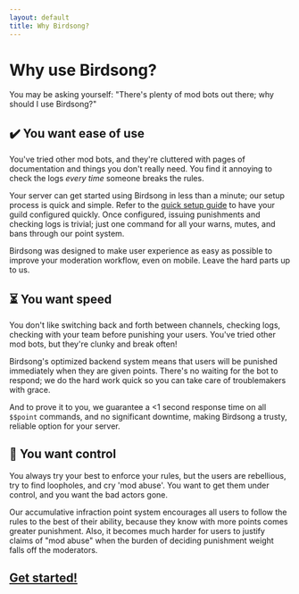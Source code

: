 ```yaml
---
layout: default
title: Why Birdsong?
---
```



# Why use Birdsong?

You may be asking yourself: "There's plenty of mod bots out there; why should I use Birdsong?"

## <span class='header-emoji'>✔️</span> You want **ease of use**

You've tried other mod bots, and they're cluttered with pages of documentation and things you don't really need. You find it annoying to check the logs *every time* someone breaks the rules.

Your server can get started using Birdsong in less than a minute; our setup process is quick and simple. Refer to the [quick setup guide](/setup) to have your guild configured quickly. Once configured, issuing punishments and checking logs is trivial; just one command for all your warns, mutes, and bans through our point system.

Birdsong was designed to make user experience as easy as possible to improve your moderation workflow, even on mobile. Leave the hard parts up to us.

## <span class='header-emoji'>⏳</span> You want **speed**

You don't like switching back and forth between channels, checking logs, checking with your team before punishing your users. You've tried other mod bots, but they're clunky and break often!

Birdsong's optimized backend system means that users will be punished immediately when they are given points. There's no waiting for the bot to respond; we do the hard work quick so you can take care of troublemakers with grace.

And to prove it to you, we guarantee a <1 second response time on all `$$point` commands, and no significant downtime, making Birdsong a trusty, reliable option for your server.

## <span class='header-emoji'>🔨</span> You want **control**

You always try your best to enforce your rules, but the users are rebellious, try to find loopholes, and cry 'mod abuse'. You want to get them under control, and you want the bad actors gone.

Our accumulative infraction point system encourages all users to follow the rules to the best of their ability, because they know with more points comes greater punishment. Also, it becomes much harder for users to justify claims of "mod abuse" when the burden of deciding punishment weight falls off the moderators.

## [Get started!](/setup)
